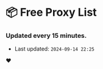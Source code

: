 # :package: Free Proxy List
### Updated every 15 minutes.

- Last updated: `2024-09-14 22:25`

:heart:
